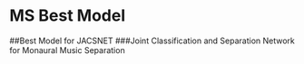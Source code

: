 # MS Best Model
##Best Model for JACSNET
###Joint Classification and Separation Network for Monaural Music Separation
